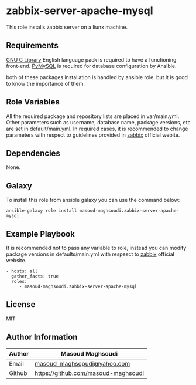 # zabbix-server-apache-mysql

This role installs zabbix server on a liunx machine.

## Requirements

[GNU C Library](https://www.gnu.org/software/libc/) English language pack is required to have a functioning front-end. [PyMySQL](https://pypi.org/project/pymysql/) is required for database configuration by Ansible.

both of these packages installation is handled by ansible role. but it is good to know the importance of them.

## Role Variables

All the required package and repository lists are placed in var/main.yml. Other parameters such as username, database name, package versions, etc are set in default/main.yml.
In required cases, it is recommended to change parameters with respect to guidelines provided in [zabbix](https://www.zabbix.com/download) official webite.

## Dependencies

None.

## Galaxy

To install this role from ansible galaxy you can use the command below:

    ansible-galaxy role install masoud-maghsoudi.zabbix-server-apache-mysql

## Example Playbook

It is recommended not to pass any variable to role, instead you can modify package versions in defaults/main.yml with respesct to [zabbix](https://www.zabbix.com/download) official website.

    - hosts: all
      gather_facts: true
      roles:
         - masoud-maghsoudi.zabbix-server-apache-mysql

## License

MIT

## Author Information

| Author | Masoud Maghsoudi                      |
| ------ | ------------------------------------- |
| Email  | masoud_maghsopudi@yahoo.com           |
| Github | <https://github.com/masoud-maghsoudi> |

